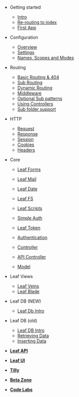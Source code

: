 * Getting started
  * [Intro](leaf/v/2.4-beta/intro/)
  * [Re-routing to index](leaf/v/2.4-beta/intro/htaccess.md)
  * [First App](leaf/v/2.4-beta/intro/first.md)

* Configuration
  * [Overview](leaf/v/2.4-beta/config/)
  * [Settings](leaf/v/2.4-beta/config/settings.md)
  * [Names, Scopes and Modes](leaf/v/2.4-beta/config/nsm.md)

* Routing
  * [Basic Routing & 404](leaf/v/2.4-beta/routing/)
  * [Sub Routing](leaf/v/2.4-beta/routing/sub-routing.md)
  * [Dynamic Routing](leaf/v/2.4-beta/routing/dynamic.md)
  * [Middleware](leaf/v/2.4-beta/routing/middleware.md)
  * [Optional Sub patterns](leaf/v/2.4-beta/routing/sub-patterns.md)
  * [Using Controllers](leaf/v/2.4-beta/routing/controller.md)
  * [Sub folder support](leaf/v/2.4-beta/routing/sub-folder.md)

* HTTP
  * [Request](leaf/v/2.4-beta/http/request.md)
  * [Response](leaf/v/2.4-beta/http/response.md)
  * [Session](leaf/v/2.4-beta/http/session.md)
  * [Cookies](leaf/v/2.4-beta/http/cookies.md)
  * [Headers](leaf/v/2.4-beta/http/headers.md)

* Core
  * [Leaf Forms](leaf/v/2.4-beta/core/forms.md)
  * [Leaf Mail](leaf/v/2.4-beta/core/mail.md)
  * [Leaf Date](leaf/v/2.4-beta/core/date.md)
  * [Leaf FS](leaf/v/2.4-beta/core/fs.md)
  * [Leaf Scripts](leaf/v/2.4-beta/core/scripts.md)
  
  * [Simple Auth](leaf/v/2.4-beta/core/auth.md)
  * [Leaf Token](leaf/v/2.4-beta/core/token.md)
  * [Authentication](leaf/v/2.4-beta/core/authentication.md)
  
  * [Controller](leaf/v/2.4-beta/core/controller.md)
  * [API Controller](leaf/v/2.4-beta/core/api-controller.md)
  * [Model](leaf/v/2.4-beta/core/model.md)

* Leaf Views
  * [Leaf Veins](leaf/v/2.4-beta/views/veins.md)
  * [Leaf Blade](leaf/v/2.4-beta/views/blade.md)

* Leaf DB (NEW)
  * [Leaf Db Intro](leaf/v/2.4-beta/db/)

* Leaf DB (old)
  * [Leaf DB Intro](leaf/v/2.4-beta/database/)
  * [Retrieving Data](leaf/v/2.4-beta/database/select)
  * [Inserting Data](leaf/v/2.4-beta/database/insert)

* [**Leaf API**](leaf-api/)

* [**Leaf UI**](ui/)

* [**Tilly**](tilly/)

* [**Beta Zone**](leaf/v/2.4-beta/beta-zone/)

* [**Code Labs**](codelabls/)
